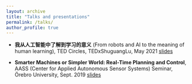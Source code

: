 ```yaml
---
layout: archive
title: "Talks and presentations"
permalink: /talks/
author_profile: true
---
```


<!--
{% if site.talkmap_link == true %}

<p style="text-decoration:underline;"><a href="/talkmap.html">See a map of all the places I've given a talk!</a></p>

{% endif %}

{% for post in site.talks reversed %}
  {% include archive-single-talk.html %}
{% endfor %}
-->

 

 - **我从人工智能中了解到学习的意义** (From robots and AI to the meaning of human learning), TED Circles, TEDxShuguangLu, May 2021 [slides](http://zhangshiyu271.github.io/files/20210530_TEDx_slides.pdf)
 
-  **Smarter Machines or Simpler World: Real-Time Planning and Control**, AASS (Center for Applied Autonomous Sensor Systems) Seminar, Örebro University, Sept. 2019 [slides](http://zhangshiyu271.github.io/files/20190919_AASS_20Seminar.pdf)
